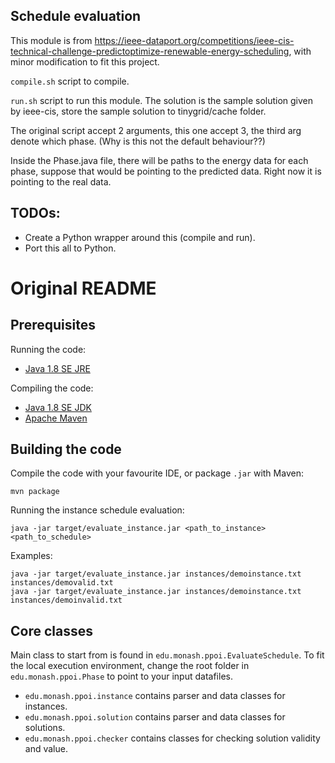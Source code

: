 ## Schedule evaluation
This module is from https://ieee-dataport.org/competitions/ieee-cis-technical-challenge-predictoptimize-renewable-energy-scheduling, with minor modification to fit this project.

`compile.sh` script to compile.

`run.sh` script to run this module. The solution is the sample solution given by ieee-cis, store the sample solution to tinygrid/cache folder.

The original script accept 2 arguments, this one accept 3, the third arg denote which phase. (Why is this not the default behaviour??)

Inside the Phase.java file, there will be paths to the energy data for each phase, suppose that would be pointing to the predicted data. Right now it is pointing to the real data.

## TODOs:
* Create a Python wrapper around this (compile and run).
* Port this all to Python.

# Original README 
## Prerequisites

Running the code:
 - [Java 1.8 SE JRE](https://www.oracle.com/au/java/technologies/javase-jre8-downloads.html)

Compiling the code:
 - [Java 1.8 SE JDK](https://www.oracle.com/au/java/technologies/javase/javase-jdk8-downloads.html)
 - [Apache Maven](https://maven.apache.org/download.cgi)


## Building the code

Compile the code with your favourite IDE, or package `.jar` with Maven:

    mvn package

Running the instance schedule evaluation:

    java -jar target/evaluate_instance.jar <path_to_instance> <path_to_schedule>

Examples:

    java -jar target/evaluate_instance.jar instances/demoinstance.txt instances/demovalid.txt
    java -jar target/evaluate_instance.jar instances/demoinstance.txt instances/demoinvalid.txt


## Core classes

Main class to start from is found in `edu.monash.ppoi.EvaluateSchedule`. To fit the
local execution environment, change the root folder in `edu.monash.ppoi.Phase` to point
to your input datafiles.

  * `edu.monash.ppoi.instance` contains parser and data classes for instances.
  * `edu.monash.ppoi.solution` contains parser and data classes for solutions.
  * `edu.monash.ppoi.checker` contains classes for checking solution validity and value.
